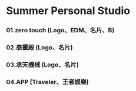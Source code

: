 # Summer Personal Studio

### 01.zero touch (Logo、EDM、名片、B)
### 02.泰靈殿 (Logo、名片)
### 03.承天機械 (Logo、名片)
### 04.APP (Traveler、王者娛樂)
